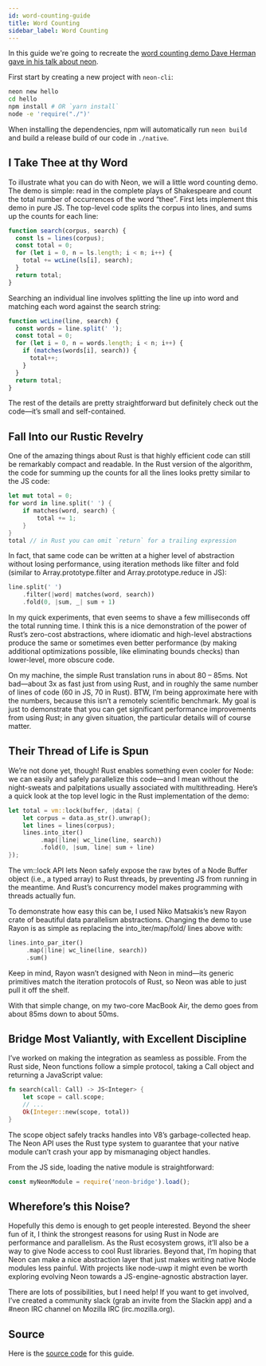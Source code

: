 ```yaml
---
id: word-counting-guide
title: Word Counting
sidebar_label: Word Counting
---
```


In this guide we're going to recreate the [word counting demo Dave Herman gave in his talk about neon](https://youtu.be/jINMIAicaS0?t=789).

First start by creating a new project with `neon-cli`:
```bash
neon new hello
cd hello
npm install # OR `yarn install`
node -e 'require("./")'
```

When installing the dependencies, npm will automatically run `neon build` and build a release build of our code in `./native`.

## I Take Thee at thy Word

To illustrate what you can do with Neon, we will a little word counting demo. The demo is simple: read in the complete plays of Shakespeare and count the total number of occurrences of the word “thee”. First lets implement this demo in pure JS. The top-level code splits the corpus into lines, and sums up the counts for each line:

```js
function search(corpus, search) {
  const ls = lines(corpus);
  const total = 0;
  for (let i = 0, n = ls.length; i < n; i++) {
    total += wcLine(ls[i], search);
  }
  return total;
}
```

Searching an individual line involves splitting the line up into word and matching each word against the search string:

```js
function wcLine(line, search) {
  const words = line.split(' ');
  const total = 0;
  for (let i = 0, n = words.length; i < n; i++) {
    if (matches(words[i], search)) {
      total++;
    }
  }
  return total;
}
```

The rest of the details are pretty straightforward but definitely check out the code—it’s small and self-contained.

## Fall Into our Rustic Revelry

One of the amazing things about Rust is that highly efficient code can still be remarkably compact and readable. In the Rust version of the algorithm, the code for summing up the counts for all the lines looks pretty similar to the JS code:

```rust
let mut total = 0;
for word in line.split(' ') {
    if matches(word, search) {
        total += 1;
    }
}
total // in Rust you can omit `return` for a trailing expression
```

In fact, that same code can be written at a higher level of abstraction without losing performance, using iteration methods like filter and fold (similar to Array.prototype.filter and Array.prototype.reduce in JS):

```rust
line.split(' ')
    .filter(|word| matches(word, search))
    .fold(0, |sum, _| sum + 1)
```

In my quick experiments, that even seems to shave a few milliseconds off the total running time. I think this is a nice demonstration of the power of Rust’s zero-cost abstractions, where idiomatic and high-level abstractions produce the same or sometimes even better performance (by making additional optimizations possible, like eliminating bounds checks) than lower-level, more obscure code.

On my machine, the simple Rust translation runs in about 80 – 85ms. Not bad—about 3x as fast just from using Rust, and in roughly the same number of lines of code (60 in JS, 70 in Rust). BTW, I’m being approximate here with the numbers, because this isn’t a remotely scientific benchmark. My goal is just to demonstrate that you can get significant performance improvements from using Rust; in any given situation, the particular details will of course matter.

## Their Thread of Life is Spun

We’re not done yet, though! Rust enables something even cooler for Node: we can easily and safely parallelize this code—and I mean without the night-sweats and palpitations usually associated with multithreading. Here’s a quick look at the top level logic in the Rust implementation of the demo:

```rust
let total = vm::lock(buffer, |data| {
    let corpus = data.as_str().unwrap();
    let lines = lines(corpus);
    lines.into_iter()
         .map(|line| wc_line(line, search))
         .fold(0, |sum, line| sum + line)
});
```

The vm::lock API lets Neon safely expose the raw bytes of a Node Buffer object (i.e., a typed array) to Rust threads, by preventing JS from running in the meantime. And Rust’s concurrency model makes programming with threads actually fun.

To demonstrate how easy this can be, I used Niko Matsakis’s new Rayon crate of beautiful data parallelism abstractions. Changing the demo to use Rayon is as simple as replacing the into_iter/map/fold/ lines above with:

```rust
lines.into_par_iter()
     .map(|line| wc_line(line, search))
     .sum()
```

Keep in mind, Rayon wasn’t designed with Neon in mind—its generic primitives match the iteration protocols of Rust, so Neon was able to just pull it off the shelf.

With that simple change, on my two-core MacBook Air, the demo goes from about 85ms down to about 50ms.

## Bridge Most Valiantly, with Excellent Discipline

I’ve worked on making the integration as seamless as possible. From the Rust side, Neon functions follow a simple protocol, taking a Call object and returning a JavaScript value:

```rust
fn search(call: Call) -> JS<Integer> {
    let scope = call.scope;
    // ...
    Ok(Integer::new(scope, total))
}
```

The scope object safely tracks handles into V8’s garbage-collected heap. The Neon API uses the Rust type system to guarantee that your native module can’t crash your app by mismanaging object handles.

From the JS side, loading the native module is straightforward:

```js
const myNeonModule = require('neon-bridge').load();
```

## Wherefore’s this Noise?

Hopefully this demo is enough to get people interested. Beyond the sheer fun of it, I think the strongest reasons for using Rust in Node are performance and parallelism. As the Rust ecosystem grows, it’ll also be a way to give Node access to cool Rust libraries. Beyond that, I’m hoping that Neon can make a nice abstraction layer that just makes writing native Node modules less painful. With projects like node-uwp it might even be worth exploring evolving Neon towards a JS-engine-agnostic abstraction layer.

There are lots of possibilities, but I need help! If you want to get involved, I’ve created a community slack (grab an invite from the Slackin app) and a #neon IRC channel on Mozilla IRC (irc.mozilla.org).

## Source
Here is the [source code](https://github.com/amilajack/wc-demo) for this guide.

